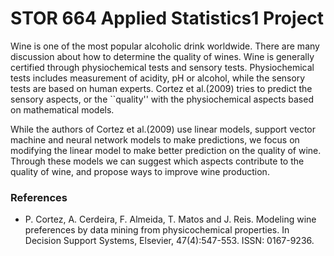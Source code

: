 # STOR 664 Applied Statistics1 Project

Wine is one of the most popular alcoholic drink worldwide. There are many discussion about how to determine the quality of wines. Wine is generally certified through physiochemical tests and sensory tests. Physiochemical tests includes measurement of acidity, pH or alcohol, while the sensory tests are based on human experts. Cortez et al.(2009) tries to predict the sensory aspects, or the ``quality'' with the physiochemical aspects based on mathematical models. 

While the authors of Cortez et al.(2009) use linear models, support vector machine and neural network models to make predictions, we focus on modifying the linear model to make better prediction on the quality of wine. Through these models we can suggest which aspects contribute to the quality of wine, and propose ways to improve wine production.

### References

-   P. Cortez, A. Cerdeira, F. Almeida, T. Matos and J. Reis. 
  Modeling wine preferences by data mining from physicochemical properties.
  In Decision Support Systems, Elsevier, 47(4):547-553. ISSN: 0167-9236.